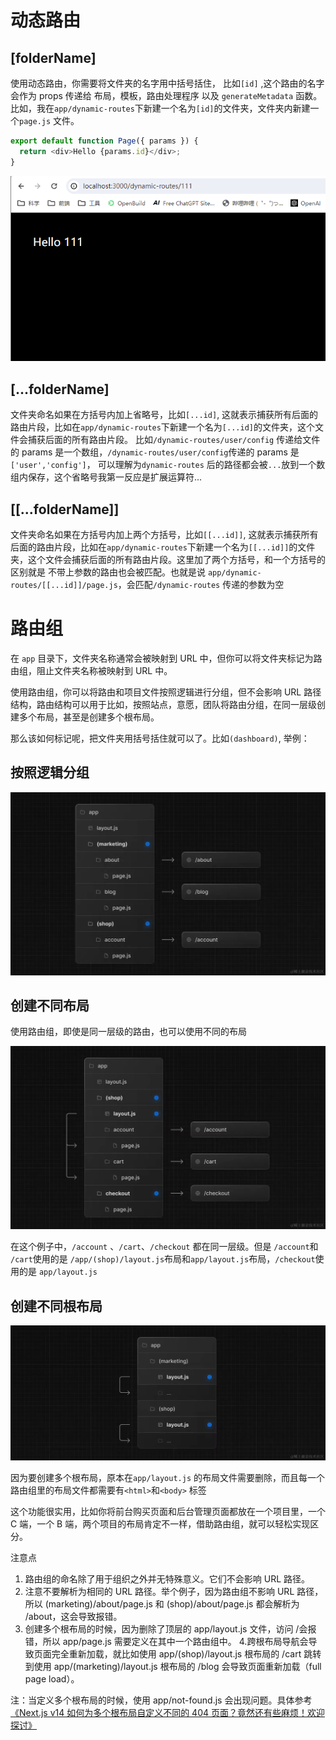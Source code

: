 # 动态路由

## [folderName]

使用动态路由，你需要将文件夹的名字用中括号括住， 比如`[id]` ,这个路由的名字会作为 props 传递给 布局，模板，路由处理程序 以及 `generateMetadata` 函数。
比如，我在`app/dynamic-routes`下新建一个名为`[id]`的文件夹，文件夹内新建一个`page.js` 文件。

```js
export default function Page({ params }) {
  return <div>Hello {params.id}</div>;
}
```

![app-router-p3](https://github.com/ouy-o3o/Blog/blob/next/assets/dynamic-routes-1.png?raw=true)

## [...folderName]

文件夹命名如果在方括号内加上省略号，比如`[...id]`, 这就表示捕获所有后面的路由片段，比如在`app/dynamic-routes`下新建一个名为`[...id]`的文件夹，这个文件会捕获后面的所有路由片段。
比如`/dynamic-routes/user/config` 传递给文件的 params 是一个数组，`/dynamic-routes/user/config`传递的 params 是`['user','config']`， 可以理解为`dynamic-routes` 后的路径都会被`...`放到一个数组内保存，这个省略号我第一反应是扩展运算符...

## [[...folderName]]

文件夹命名如果在方括号内加上两个方括号，比如`[[...id]]`, 这就表示捕获所有后面的路由片段，比如在`app/dynamic-routes`下新建一个名为`[[...id]]`的文件夹，这个文件会捕获后面的所有路由片段。这里加了两个方括号，和一个方括号的区别就是 不带上参数的路由也会被匹配。也就是说 `app/dynamic-routes/[[...id]]/page.js`，会匹配`/dynamic-routes` 传递的参数为空

# 路由组

在 `app` 目录下，文件夹名称通常会被映射到 URL 中，但你可以将文件夹标记为路由组，阻止文件夹名称被映射到 URL 中。

使用路由组，你可以将路由和项目文件按照逻辑进行分组，但不会影响 URL 路径结构，路由结构可以用于比如，按照站点，意愿，团队将路由分组，在同一层级创建多个布局，甚至是创建多个根布局。

那么该如何标记呢，把文件夹用括号括住就可以了。比如`(dashboard)`,
举例：

## 按照逻辑分组

![app-router-p3](https://github.com/ouy-o3o/Blog/blob/next/assets/dynamic-routes-2.webp?raw=true)

## 创建不同布局

使用路由组，即使是同一层级的路由，也可以使用不同的布局

![app-router-p3](https://github.com/ouy-o3o/Blog/blob/next/assets/dynamic-routes-3.webp?raw=true)

在这个例子中，`/account` 、`/cart`、`/checkout` 都在同一层级。但是 `/account`和 `/cart`使用的是 `/app/(shop)/layout.js`布局和`app/layout.js`布局，`/checkout`使用的是 `app/layout.js`

## 创建不同根布局

![app-router-p3](https://github.com/ouy-o3o/Blog/blob/next/assets/dynamic-routes-4.webp?raw=true)

因为要创建多个根布局，原本在`app/layout.js` 的布局文件需要删除，而且每一个路由组里的布局文件都需要有`<html>`和`<body>` 标签

这个功能很实用，比如你将前台购买页面和后台管理页面都放在一个项目里，一个 C 端，一个 B 端，两个项目的布局肯定不一样，借助路由组，就可以轻松实现区分。

注意点

1. 路由组的命名除了用于组织之外并无特殊意义。它们不会影响 URL 路径。
2. 注意不要解析为相同的 URL 路径。举个例子，因为路由组不影响 URL 路径，所以 (marketing)/about/page.js 和 (shop)/about/page.js 都会解析为 /about，这会导致报错。
3. 创建多个根布局的时候，因为删除了顶层的 app/layout.js 文件，访问 /会报错，所以 app/page.js 需要定义在其中一个路由组中。 4.跨根布局导航会导致页面完全重新加载，就比如使用 app/(shop)/layout.js 根布局的 /cart 跳转到使用 app/(marketing)/layout.js 根布局的 /blog 会导致页面重新加载（full page load）。

注：当定义多个根布局的时候，使用 app/not-found.js 会出现问题。具体参考 [《Next.js v14 如何为多个根布局自定义不同的 404 页面？竟然还有些麻烦！欢迎探讨》](https://juejin.cn/post/7351321244125265930)
